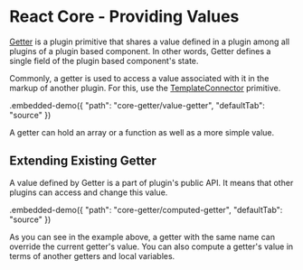 # React Core - Providing Values

[Getter](../reference/getter.md) is a plugin primitive that shares a value defined in a plugin among all plugins of a plugin based component. In other words, Getter defines a single field of the plugin based component's state.

Commonly, a getter is used to access a value associated with it in the markup of another plugin. For this, use the [TemplateConnector](../reference/template-connector.md) primitive.

.embedded-demo({ "path": "core-getter/value-getter", "defaultTab": "source" })

A getter can hold an array or a function as well as a more simple value.

## Extending Existing Getter

A value defined by Getter is a part of plugin's public API. It means that other plugins can access and change this value.

.embedded-demo({ "path": "core-getter/computed-getter", "defaultTab": "source" })

As you can see in the example above, a getter with the same name can override the current getter's value. You can also compute a getter's value in terms of another getters and local variables.
